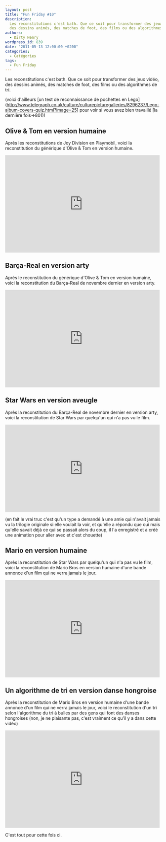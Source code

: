 ```yaml
---
layout: post
title: "Fun Friday #10"
description:
  Les reconstitutions c'est bath. Que ce soit pour transformer des jeux vidéo,
  des dessins animés, des matches de foot, des films ou des algorithmes de tri.
authors:
  - Dirty Henry
wordpress_id: 839
date: "2011-05-13 12:00:00 +0200"
categories:
  - Catégories
tags:
  - Fun Friday
---
```


Les reconstitutions c'est bath. Que ce soit pour transformer des jeux vidéo, des
dessins animés, des matches de foot, des films ou des algorithmes de tri.

(voici d'ailleurs [un test de reconnaissance de pochettes en
Lego](http://www.telegraph.co.uk/culture/culturepicturegalleries/8296237/Lego-album-covers-quiz.html?image=25]
pour voir si vous avez bien travaillé [la dernière fois->801))

<h2>Olive & Tom en version humaine</h2>

Après les reconstitutions de Joy Division en Playmobil, voici la reconstitution
du générique d'Olive & Tom en version humaine.

<iframe width="500" height="314" src="http://www.youtube.com/embed/BU0f4YKNSYs?rel=0" frameborder="0" allowfullscreen></iframe>

<h2>Barça-Real en version arty</h2>

Après le reconstitution du générique d'Olive & Tom en version humaine, voici la
reconstitution du Barça-Real de novembre dernier en version arty.

<iframe width="500" height="314" src="http://www.youtube.com/embed/uGUtpF2n5aM?rel=0" frameborder="0" allowfullscreen></iframe>

<h2>Star Wars en version aveugle</h2>

Après la reconstitution du Barça-Real de novembre dernier en version arty, voici
la reconstitution de Star Wars par quelqu'un qui n'a pas vu le film.

<iframe src="http://player.vimeo.com/video/2809991?title=0&byline=0&portrait=0&color=ff0179" width="500" height="282" frameborder="0"></iframe>

(en fait le vrai truc c'est qu'un type a demandé à une amie qui n'avait jamais
vu la trilogie originale si elle voulait la voir, et qu'elle a répondu que oui
mais qu'elle savait déjà ce qui se passait alors du coup, il l'a enregistré et a
créé une animation pour aller avec et c'est chouette)

<h2>Mario en version humaine</h2>

Après la reconstitution de Star Wars par quelqu'un qui n'a pas vu le film, voici
la reconstitution de Mario Bros en version humaine d'une bande annonce d'un film
qui ne verra jamais le jour.

<iframe width="500" height="314" src="http://www.youtube.com/embed/4TdczoetXk4?rel=0" frameborder="0" allowfullscreen></iframe>

<h2>Un algorithme de tri en version danse hongroise</h2>

Après la reconstitution de Mario Bros en version humaine d'une bande annonce
d'un film qui ne verra jamais le jour, voici le reconstitution d'un tri selon
l'algorithme du tri à bulles par des gens qui font des danses hongroises (non,
je ne plaisante pas, c'est vraiment ce qu'il y a dans cette vidéo)

<iframe width="500" height="314" src="http://www.youtube.com/embed/lyZQPjUT5B4?rel=0" frameborder="0" allowfullscreen></iframe>

C'est tout pour cette fois ci.
